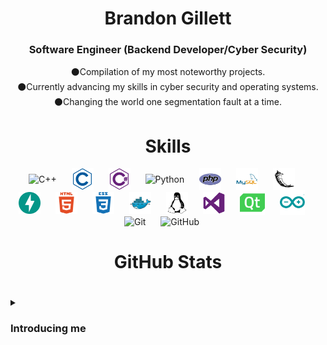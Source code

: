 ### <h1 align="center">Brandon Gillett</h1>
<h3 align="center">Software Engineer (Backend Developer/Cyber Security)</h3>
  <p align="center">
⚫Compilation of my most noteworthy projects.
    <br>
⚫Currently advancing my skills in cyber security and operating systems.
  <br>
⚫Changing the world one segmentation fault at a time.
  <br>
  </p>
  
#

<h1 align="center">Skills</h1>
<p align="center">
  <img align="center" title="C++" width="35px" style="padding-right:20px;" src="https://cdn.jsdelivr.net/gh/devicons/devicon/icons/cplusplus/cplusplus-line.svg" />
  <img align="center" title="C" width="35px" style="padding-right:20px;" src="https://raw.githubusercontent.com/devicons/devicon/1119b9f84c0290e0f0b38982099a2bd027a48bf1/icons/c/c-line.svg" />
  <img align="center" title="C#" width="35px" style="padding-right:20px;" src="https://raw.githubusercontent.com/devicons/devicon/1119b9f84c0290e0f0b38982099a2bd027a48bf1/icons/csharp/csharp-line.svg" />
  <img align="center" title="Python" width="35px" style="padding-right:20px;" src="https://cdn.jsdelivr.net/gh/devicons/devicon/icons/python/python-plain.svg" />
  <img align="center" title="PHP" width="35px" style="padding-right:20px;" src="https://raw.githubusercontent.com/devicons/devicon/1119b9f84c0290e0f0b38982099a2bd027a48bf1/icons/php/php-original.svg" />
  <img align="center" title="MySql" width="35px" style="padding-right:20px;" src="https://raw.githubusercontent.com/devicons/devicon/1119b9f84c0290e0f0b38982099a2bd027a48bf1/icons/mysql/mysql-original-wordmark.svg" />
  <img align="center" title="Flask" width="35px" style="padding-right:20px;" src="https://raw.githubusercontent.com/devicons/devicon/1119b9f84c0290e0f0b38982099a2bd027a48bf1/icons/flask/flask-original.svg" />
  <img align="center" title="FastApi" width="35px" style="padding-right:20px;" src="https://raw.githubusercontent.com/devicons/devicon/1119b9f84c0290e0f0b38982099a2bd027a48bf1/icons/fastapi/fastapi-original.svg" />
  <img align="center" title="HTML" width="35px" style="padding-right:20px;" src="https://raw.githubusercontent.com/devicons/devicon/1119b9f84c0290e0f0b38982099a2bd027a48bf1/icons/html5/html5-plain-wordmark.svg" />
  <img align="center" title="CSS" width="35px" style="padding-right:20px;" src="https://raw.githubusercontent.com/devicons/devicon/1119b9f84c0290e0f0b38982099a2bd027a48bf1/icons/css3/css3-plain-wordmark.svg" />
  <img align="center" title="Docker" width="35px" style="padding-right:20px;" src="https://raw.githubusercontent.com/devicons/devicon/1119b9f84c0290e0f0b38982099a2bd027a48bf1/icons/docker/docker-original.svg" />
  <img align="center" title="Linux" width="35px" style="padding-right:20px;" src="https://raw.githubusercontent.com/vorillaz/devicons/ba75593fdf8d66496676a90cbf127d721f73e961/!SVG/linux.svg" />
  <img align="center" title="Visual Studio" width="35px" style="padding-right:20px;" src="https://raw.githubusercontent.com/devicons/devicon/1119b9f84c0290e0f0b38982099a2bd027a48bf1/icons/visualstudio/visualstudio-plain.svg" />
  <img align="center" title="QT" width="40px" style="padding-right:20px;" src="https://raw.githubusercontent.com/devicons/devicon/1119b9f84c0290e0f0b38982099a2bd027a48bf1/icons/qt/qt-original.svg" />
  <img align="center" title="Arduino" width="40px" style="padding-right:20px;" src="https://raw.githubusercontent.com/devicons/devicon/1119b9f84c0290e0f0b38982099a2bd027a48bf1/icons/arduino/arduino-original.svg" />
  <img align="center" title="Git" width="40px" style="padding-right:20px;" src="https://cdn.jsdelivr.net/gh/devicons/devicon/icons/git/git-original.svg" />
  <img align="center" title="GitHub" width="40px" style="padding-right:20px;" src="https://cdn.jsdelivr.net/gh/devicons/devicon/icons/github/github-original.svg" />
</p>

#

<h1 align="center">GitHub Stats</h1>
<p align="center">

</p>

#

<details>
 <summary><h3>Introducing me</h3></summary>
I’m a 4th-year computer science major, currently studying at California State University Fullerton. Coding first piqued my interest in the 5th grade when I began computer programming at the age of 10. At this time I taught myself beginner-level languages such as Visual Basic. I was amazed by the possibilities and began searching for ways to use my new skills to make tools for myself (calculators, web browsers, etc). From this point on, I was hooked. My father, being a software engineer, was impressed by my tenacity and encouraged my pursuit of computer science, and proceeded to teach me C#. I am over 12 years into my programming journey and have yet to find a dull moment when in front of a computer.
